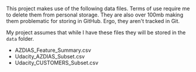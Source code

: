 This project makes use of the following data files. 
Terms of use require me to delete them from personal storage.
They are also over 100mb making them problematic for storing in GitHub. 
Ergo, they aren't tracked in Git.

My project assumes that while I have these files they will be stored in the `data` folder.

- AZDIAS_Feature_Summary.csv
- Udacity_AZDIAS_Subset.csv
- Udacity_CUSTOMERS_Subset.csv
